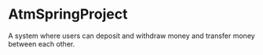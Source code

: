 # AtmSpringProject
 A system where users can deposit and withdraw money and transfer money between each other.
